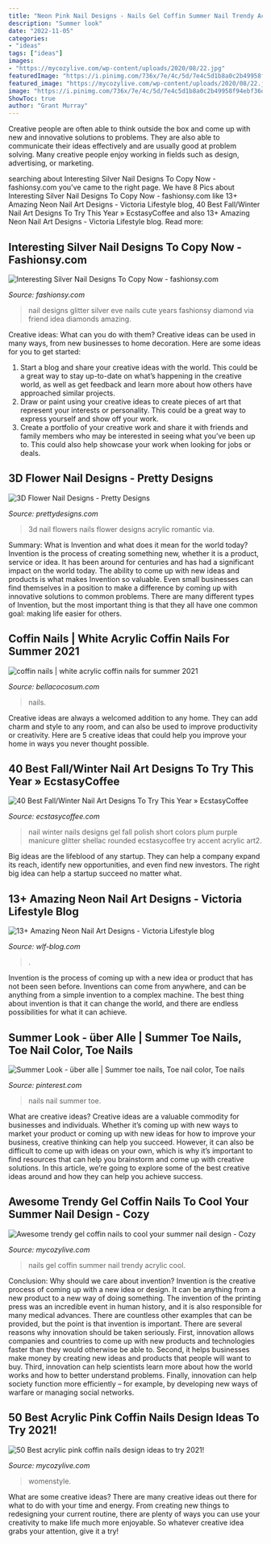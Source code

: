 ```yaml
---
title: "Neon Pink Nail Designs - Nails Gel Coffin Summer Nail Trendy Acrylic Cool"
description: "Summer look"
date: "2022-11-05"
categories:
- "ideas"
tags: ["ideas"]
images:
- "https://mycozylive.com/wp-content/uploads/2020/08/22.jpg"
featuredImage: "https://i.pinimg.com/736x/7e/4c/5d/7e4c5d1b8a0c2b49958f94ebf36d0127.jpg"
featured_image: "https://mycozylive.com/wp-content/uploads/2020/08/22.jpg"
image: "https://i.pinimg.com/736x/7e/4c/5d/7e4c5d1b8a0c2b49958f94ebf36d0127.jpg"
ShowToc: true
author: "Grant Murray"
---
```



Creative people are often able to think outside the box and come up with new and innovative solutions to problems. They are also able to communicate their ideas effectively and are usually good at problem solving. Many creative people enjoy working in fields such as design, advertising, or marketing.

	

		
searching about Interesting Silver Nail Designs To Copy Now - fashionsy.com you've came to the right page. We have 8 Pics about Interesting Silver Nail Designs To Copy Now - fashionsy.com like 13+ Amazing Neon Nail Art Designs - Viсtoria Lifestyle blog, 40 Best Fall/Winter Nail Art Designs To Try This Year » EcstasyCoffee and also 13+ Amazing Neon Nail Art Designs - Viсtoria Lifestyle blog. Read more:
		
    
## Interesting Silver Nail Designs To Copy Now - Fashionsy.com

<img loading=lazy src="http://fashionsy.com/wp-content/uploads/2014/12/general-charming-bling-bling-silver-glitter-nail-art-design-idea-combined-with-black-nail-with-silver-heart-motif-idea-amazing-nail-art2.jpg" onerror="this.onerror=null;this.src='https://tse3.mm.bing.net/th?id=OIP.CAeC3RjaxduQLgYS-pgZoQHaFj&amp;pid=15.1';" alt="Interesting Silver Nail Designs To Copy Now - fashionsy.com">

_Source: fashionsy.com_

>nail designs glitter silver eve nails cute years fashionsy diamond via friend idea diamonds amazing. 

	

Creative ideas: What can you do with them?
Creative ideas can be used in many ways, from new businesses to home decoration. Here are some ideas for you to get started: 
1. Start a blog and share your creative ideas with the world. This could be a great way to stay up-to-date on what’s happening in the creative world, as well as get feedback and learn more about how others have approached similar projects. 
2. Draw or paint using your creative ideas to create pieces of art that represent your interests or personality. This could be a great way to express yourself and show off your work. 
3. Create a portfolio of your creative work and share it with friends and family members who may be interested in seeing what you’ve been up to. This could also help showcase your work when looking for jobs or deals. 

    
## 3D Flower Nail Designs - Pretty Designs

<img loading=lazy src="http://www.prettydesigns.com/wp-content/uploads/2014/07/Romantic-3D-Nails.jpg" onerror="this.onerror=null;this.src='https://tse3.mm.bing.net/th?id=OIP.1qy9IK6Vq6X3Bi_RRtkHzAHaH8&amp;pid=15.1';" alt="3D Flower Nail Designs - Pretty Designs">

_Source: prettydesigns.com_

>3d nail flowers nails flower designs acrylic romantic via. 

	

Summary: What is Invention and what does it mean for the world today?
Invention is the process of creating something new, whether it is a product, service or idea. It has been around for centuries and has had a significant impact on the world today. The ability to come up with new ideas and products is what makes Invention so valuable. Even small businesses can find themselves in a position to make a difference by coming up with innovative solutions to common problems. There are many different types of Invention, but the most important thing is that they all have one common goal: making life easier for others.

    
## Coffin Nails | White Acrylic Coffin Nails For Summer 2021

<img loading=lazy src="https://bellacocosum.com/wp-content/uploads/2021/04/5-15.jpg" onerror="this.onerror=null;this.src='https://tse3.mm.bing.net/th?id=OIP.tlwLhFasU_zBU5CkoXRTBgHaLH&amp;pid=15.1';" alt="coffin nails | white acrylic coffin nails for summer 2021">

_Source: bellacocosum.com_

>nails. 

	

Creative ideas are always a welcomed addition to any home. They can add charm and style to any room, and can also be used to improve productivity or creativity. Here are 5 creative ideas that could help you improve your home in ways you never thought possible.

    
## 40 Best Fall/Winter Nail Art Designs To Try This Year » EcstasyCoffee

<img loading=lazy src="https://i1.wp.com/www.ecstasycoffee.com/wp-content/uploads/2016/10/Winter-Nail-Art2.jpg?resize=558%2C743" onerror="this.onerror=null;this.src='https://tse4.mm.bing.net/th?id=OIP.SXXP8Zv0jsVAvFsKuCnuOwHaJ3&amp;pid=15.1';" alt="40 Best Fall/Winter Nail Art Designs To Try This Year » EcstasyCoffee">

_Source: ecstasycoffee.com_

>nail winter nails designs gel fall polish short colors plum purple manicure glitter shellac rounded ecstasycoffee try accent acrylic art2. 

	

Big ideas are the lifeblood of any startup. They can help a company expand its reach, identify new opportunities, and even find new investors. The right big idea can help a startup succeed no matter what.

    
## 13+ Amazing Neon Nail Art Designs - Viсtoria Lifestyle Blog

<img loading=lazy src="https://wlf-blog.com/wp-content/uploads/2020/01/11.neon_.png" onerror="this.onerror=null;this.src='https://tse3.mm.bing.net/th?id=OIP.jCFT5JMZYxu0POMUXzAIvwHaLH&amp;pid=15.1';" alt="13+ Amazing Neon Nail Art Designs - Viсtoria Lifestyle blog">

_Source: wlf-blog.com_

>. 

	

Invention is the process of coming up with a new idea or product that has not been seen before. Inventions can come from anywhere, and can be anything from a simple invention to a complex machine. The best thing about invention is that it can change the world, and there are endless possibilities for what it can achieve.

    
## Summer Look - über Alle | Summer Toe Nails, Toe Nail Color, Toe Nails

<img loading=lazy src="https://i.pinimg.com/736x/7e/4c/5d/7e4c5d1b8a0c2b49958f94ebf36d0127.jpg" onerror="this.onerror=null;this.src='https://tse2.mm.bing.net/th?id=OIP.OinyL1jViDo19h6lRBbEfQHaJ3&amp;pid=15.1';" alt="Summer Look - über alle | Summer toe nails, Toe nail color, Toe nails">

_Source: pinterest.com_

>nails nail summer toe. 

	

What are creative ideas?
Creative ideas are a valuable commodity for businesses and individuals. Whether it’s coming up with new ways to market your product or coming up with new ideas for how to improve your business, creative thinking can help you succeed. However, it can also be difficult to come up with ideas on your own, which is why it’s important to find resources that can help you brainstorm and come up with creative solutions. In this article, we’re going to explore some of the best creative ideas around and how they can help you achieve success.

    
## Awesome Trendy Gel Coffin Nails To Cool Your Summer Nail Design - Cozy

<img loading=lazy src="https://mycozylive.com/wp-content/uploads/2020/08/22.jpg" onerror="this.onerror=null;this.src='https://tse2.mm.bing.net/th?id=OIP.SKOLvcDYDxAOIm-phXS8VgHaKO&amp;pid=15.1';" alt="Awesome trendy gel coffin nails to cool your summer nail design - Cozy">

_Source: mycozylive.com_

>nails gel coffin summer nail trendy acrylic cool. 

	

Conclusion: Why should we care about invention?
Invention is the creative process of coming up with a new idea or design. It can be anything from a new product to a new way of doing something. The invention of the printing press was an incredible event in human history, and it is also responsible for many medical advances. There are countless other examples that can be provided, but the point is that invention is important.
There are several reasons why innovation should be taken seriously. First, innovation allows companies and countries to come up with new products and technologies faster than they would otherwise be able to. Second, it helps businesses make money by creating new ideas and products that people will want to buy. Third, innovation can help scientists learn more about how the world works and how to better understand problems. Finally, innovation can help society function more efficiently – for example, by developing new ways of warfare or managing social networks.

    
## 50 Best Acrylic Pink Coffin Nails Design Ideas To Try 2021!

<img loading=lazy src="https://mycozylive.com/wp-content/uploads/2021/04/13-13.jpg" onerror="this.onerror=null;this.src='https://tse2.mm.bing.net/th?id=OIP.fjOjzcZzsre12yC-k1AGRwHaLH&amp;pid=15.1';" alt="50 Best acrylic pink coffin nails design ideas to try 2021!">

_Source: mycozylive.com_

>womenstyle. 

	

What are some creative ideas?
There are many creative ideas out there for what to do with your time and energy. From creating new things to redesigning your current routine, there are plenty of ways you can use your creativity to make life much more enjoyable. So whatever creative idea grabs your attention, give it a try!

